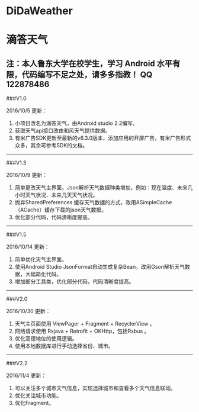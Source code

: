 # DiDaWeather
# 滴答天气 
## 注：本人鲁东大学在校学生，学习 Android 水平有限，代码编写不足之处，请多多指教！ QQ 122878486

###V1.0

2016/10/5 更新：

1. 小项目改名为滴答天气，由Android studio 2.2编写。
1. 获取天气api接口改由和风天气提供数据。
1. 有米广告SDK更新至最新的v6.3.0版本，添加应用的开屏广告，有米广告形式众多，其余可参考SDK的文档。


----------

###V1.3

2016/10/9 更新：

1. 简单更改天气主界面，Json解析天气数据种类增加，例如：现在温度、未来几小时天气状况、未来几天天气状况。
1. 抛弃SharedPreferences 缓存天气数据的方式，改用ASimpleCache（ACache）缓存下载的json天气数据。
1. 优化部分代码，代码清晰度提高。

----------

###V1.5

2016/10/14 更新：

1. 简单优化天气主界面。
1. 使用Android Studio JsonFormat自动生成复杂Bean，改用Gson解析天气数据，大幅简化代码。
1. 增加部分工具类，优化部分代码，代码清晰度提高。

----------

###V2.0

2016/10/30  更新：

1. 天气主页面使用 ViewPager + Fragment + RecyclerView 。
1. 网络请求使用 Rxjava + Retrofit + OKHttp，包括Rxbus 。
1. 优化高德地位的使用逻辑。
1. 使用本地数据库进行手动选择省份、城市。

----------

###V2.2

2016/11/4  更新：

1. 可以关注多个城市天气信息，实现选择城市和查看多个天气信息联动。
1. 优化关注城市功能。
1. 优化Fragment。



